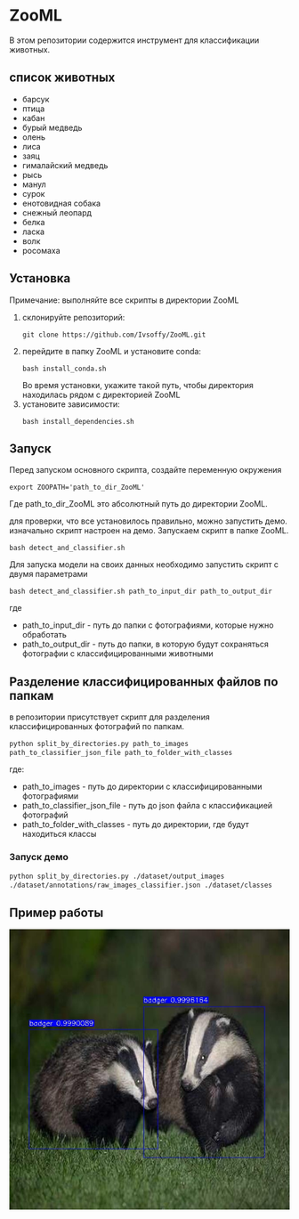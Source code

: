 # ZooML

В этом репозитории содержится инструмент для классификации животных.

## список животных 
- барсук 
- птица 
- кабан 
- бурый медведь 
- олень 
- лиса 
- заяц 
- гималайский медведь
- рысь
- манул
- сурок
- енотовидная собака
- снежный леопард
- белка
- ласка
- волк
- росомаха

## Установка

Примечание: выполняйте все скрипты в директории ZooML

1. склонируйте репозиторий:
   ```
   git clone https://github.com/Ivsoffy/ZooML.git
   ```
2. перейдите в папку ZooML и установите conda:
   ```
   bash install_conda.sh
   ```
   Во время установки, укажите такой путь, чтобы директория находилась рядом с директорией ZooML
3. установите зависимости:
   ```
   bash install_dependencies.sh
   ```
## Запуск
Перед запуском основного скрипта, создайте переменную окружения
   ```
   export ZOOPATH='path_to_dir_ZooML'
   ```
Где path_to_dir_ZooML это абсолютный путь до директории ZooML.

для проверки, что все установилось правильно, можно запустить демо. изначально скрипт настроен на демо. Запускаем скрипт в папке ZooML.

   ```
   bash detect_and_classifier.sh
   ```
Для запуска модели на своих данных необходимо запустить скрипт с двумя параметрами
   ```
   bash detect_and_classifier.sh path_to_input_dir path_to_output_dir
   ```
где
- path_to_input_dir - путь до папки с фотографиями, которые нужно обработать
- path_to_output_dir - путь до папки, в которую будут сохраняться фотографии с классифицированными животными

## Разделение классифицированных файлов по папкам
в репозитории присутствует скрипт для разделения классифицированных фотографий по папкам.
```
python split_by_directories.py path_to_images path_to_classifier_json_file path_to_folder_with_classes
```
где:
- path_to_images - путь до директории с классифицированными фотографиями
- path_to_classifier_json_file - путь до json файла с классификацией фотографий
- path_to_folder_with_classes - путь до директории, где будут находиться классы
### Запуск демо
```
python split_by_directories.py ./dataset/output_images ./dataset/annotations/raw_images_classifier.json ./dataset/classes
```
## Пример работы
![Classifier image](https://github.com/Ivsoffy/ZooML/blob/main/dataset/repos_img/demo.jpg)
